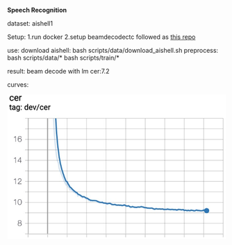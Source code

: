 **Speech Recognition**

dataset: aishell1 

Setup:
    1.run docker
    2.setup beamdecodectc followed as [this repo](https://github.com/libai3/masr)

use:
    download aishell:
        bash scripts/data/download_aishell.sh
    preprocess:
        bash scripts/data/*
        bash scripts/train/*
        
result:
    beam decode with lm cer:7.2 

curves:

  <img src="images/1563870010489.jpg">